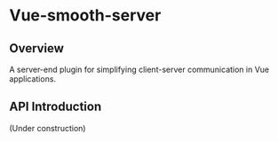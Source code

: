 # Vue-smooth-server

## Overview
A server-end plugin for simplifying client-server communication in Vue applications.

## API Introduction
(Under construction)
